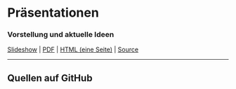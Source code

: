 # Präsentationen

<div class="row">

<div class="span4">

### Vorstellung und aktuelle Ideen

[Slideshow](/docs/lectures/webtech/presentation/vorstellung.html) |
[PDF](/docs/lectures/webtech/pdf/vorstellung.pdf) |
[HTML (eine Seite)](/docs/lectures/webtech/html/vorstellung.html) |
[Source](https://github.com/obcode/webtech/blob/master/vorstellung.txt)

</div>

<div class="span4">


</div>

<div class="span4">

</div>

</div>

<hr class="dashed">

<div class="row">
<div class="span5">

## Quellen auf GitHub
</div>

<div class="span5">
<div class="github-widget" data-repo="obcode/webtech"></div>
</div>
</div>
